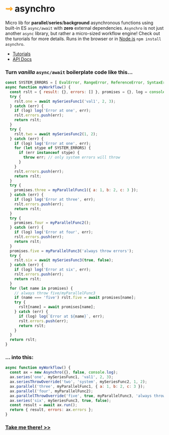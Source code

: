 # <b style="color:#FFA726">&#8669;</b> asynchro 
Micro lib for __parallel__/__series__/__background__ asynchronous functions using built-in ES `async/await` with __zero__ external dependencies. `Asynchro` is not just another `async` library, but rather a micro-sized workflow engine! Check out the turorials for more details. Runs in the browser or in [Node.js](https://nodejs.org/) `npm install asynchro`.

* [Tutorials](https://ugate.github.io/asynchro/tutorial-1-queue.html)
* [API Docs](https://ugate.github.io/asynchro/Asynchro.html)

### Turn _vanilla_ `async/await` boilerplate code like this...
```js
const SYSTEM_ERRORS = [ EvalError, RangeError, ReferenceError, SyntaxError, TypeError, URIError ];
async function myWorkflow() {
  const rslt = { result: {}, errors: [] }, promises = {}, log = console.log;
  try {
    rslt.one = await mySeriesFunc1('val1', 2, 3);
  } catch (err) {
    if (log) log('Error at one', err);
    rslt.errors.push(err);
    return rslt;
  }
  try {
    rslt.two = await mySeriesFunc2(1, 2);
  } catch (err) {
    if (log) log('Error at one', err);
    for (let stype of SYSTEM_ERRORS) {
      if (err instanceof stype) {
        throw err; // only system errors will throw
      }
    }
    rslt.errors.push(err);
    return rslt;
  }
  try {
    promises.three = myParallelFunc1({ a: 1, b: 2, c: 3 });
  } catch (err) {
    if (log) log('Error at three', err);
    rslt.errors.push(err);
    return rslt;
  }
  try {
    promises.four = myParallelFunc2();
  } catch (err) {
    if (log) log('Error at four', err);
    rslt.errors.push(err);
    return rslt;
  }
  promises.five = myParallelFunc3('always throw errors');
  try {
    rslt.six = await mySeriesFunc3(true, false);
  } catch (err) {
    if (log) log('Error at six', err);
    rslt.errors.push(err);
    return rslt;
  }
  for (let name in promises) {
    // always throw five/myParallelFunc3
    if (name === 'five') rslt.five = await promises[name];
    try {
      rslt[name] = await promises[name];
    } catch (err) {
      if (log) log(`Error at ${name}`, err);
      rslt.errors.push(err);
      return rslt;
    }
  }
  return rslt;
}
```

### ... into this:
```js
async function myWorkflow() {
  const ax = new Asynchro({}, false, console.log);
  ax.series('one', mySeriesFunc1, 'val1', 2, 3);
  ax.seriesThrowOverride('two', 'system', mySeriesFunc2, 1, 2);
  ax.parallel('three', myParallelFunc1, { a: 1, b: 2, c: 3 });
  ax.parallel('four', myParallelFunc2);
  ax.parallelThrowOverride('five', true, myParallelFunc3, 'always throw errors');
  ax.series('six', mySeriesFunc3, true, false);
  const result = await ax.run();
  return { result, errors: ax.errors };
}
```

### [Take me there! >>](https://ugate.github.io/asynchro/tutorial-1-queue.html)